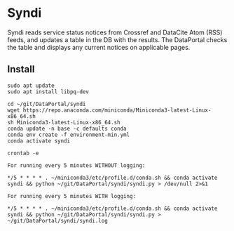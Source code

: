 # Syndi

Syndi reads service status notices from Crossref and DataCite Atom (RSS) feeds, and updates a table in the DB with the results. The DataPortal checks the table and displays any current notices on applicable pages.

## Install

```shell
sudo apt update
sudo apt install libpq-dev

cd ~/git/DataPortal/syndi
wget https://repo.anaconda.com/miniconda/Miniconda3-latest-Linux-x86_64.sh
sh Miniconda3-latest-Linux-x86_64.sh
conda update -n base -c defaults conda
conda env create -f environment-min.yml
conda activate syndi

crontab -e

For running every 5 minutes WITHOUT logging:

*/5 * * * * . ~/miniconda3/etc/profile.d/conda.sh && conda activate syndi && python ~/git/DataPortal/syndi/syndi.py > /dev/null 2>&1

For running every 5 minutes WITH logging:

*/5 * * * * . ~/miniconda3/etc/profile.d/conda.sh && conda activate syndi && python ~/git/DataPortal/syndi/syndi.py > ~/git/DataPortal/syndi/syndi.log
```
